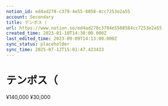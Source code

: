 ```yaml
---
notion_id: ed4ad278-c379-4e55-8858-4cc7253e2a55
account: Secondary
title: テンポス（
url: https://www.notion.so/ed4ad278c3794e5588584cc7253e2a55
created_time: 2023-01-10T14:38:00.000Z
last_edited_time: 2023-09-09T14:13:00.000Z
sync_status: placeholder
sync_time: 2025-07-12T15:01:47.423433
---
```

# テンポス（

¥140,000
¥30,000